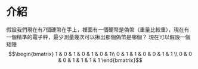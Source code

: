 # 介紹

假設我們現在有7個硬幣在手上，裡面有一個硬幣是偽幣（重量比較重），現在有一個精準的電子秤，最少測量幾次可以揪出那個偽幣是哪個？
現在可以假設一個矩陣
$$\begin{bmatrix}
    1 & 0 & 1 & 0  & 1 & 0 & 1\\ 
    0 & 1 & 1 & 0  & 0 & 1 & 1 \\
    0 & 0 & 0 & 1 & 1  & 1 & 1
\end{bmatrix}$$